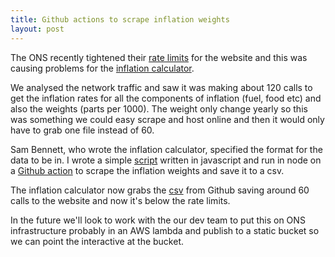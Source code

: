 ```yaml
---
title: Github actions to scrape inflation weights 
layout: post
---
```


The ONS recently tightened their [rate limits](https://developer.ons.gov.uk/bots/) for the website and this was causing problems for the [inflation calculator](https://www.ons.gov.uk/economy/inflationandpriceindices/articles/howisinflationaffectingyourhouseholdcosts/2022-03-23). 

We analysed the network traffic and saw it was making about 120 calls to get the inflation rates for all the components of inflation (fuel, food etc) and also the weights (parts per 1000). The weight only change yearly so this was something we could easy scrape and host online and then it would only have to grab one file instead of 60. 

Sam Bennett, who wrote the inflation calculator, specified the format for the data to be in. I wrote a simple [script](https://github.com/ONSvisual/automatic-cpi-weights/blob/main/run.js) written in javascript and run in node on a [Github action](https://github.com/ONSvisual/automatic-cpi-weights/blob/main/.github/workflows/main.yml) to scrape the inflation weights and save it to a csv.

The inflation calculator now grabs the [csv](https://github.com/ONSvisual/automatic-cpi-weights/blob/main/data.csv) from Github saving around 60 calls to the website and now it's below the rate limits. 

In the future we'll look to work with the our dev team to put this on ONS infrastructure probably in an AWS lambda and publish to a static bucket so we can point the interactive at the bucket. 